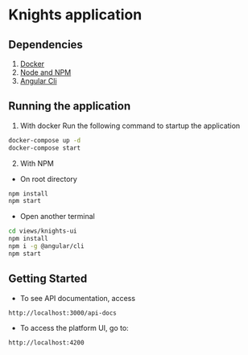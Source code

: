 # Knights application

## Dependencies

1. [Docker](https://docs.docker.com/)
2. [Node and NPM](https://nodejs.org/en/)
3. [Angular Cli](https://www.npmjs.com/package/@angular/cli) 


## Running the application

1. With docker
Run the following command to startup the application

```bash
docker-compose up -d
docker-compose start
```

2. With NPM
- On root directory
```bash
npm install
npm start
```
- Open another terminal
```bash
cd views/knights-ui
npm install
npm i -g @angular/cli
npm start
```

## Getting Started
- To see API documentation, access 
```
http://localhost:3000/api-docs
```
- To access the platform UI, go to: 
```
http://localhost:4200
```
